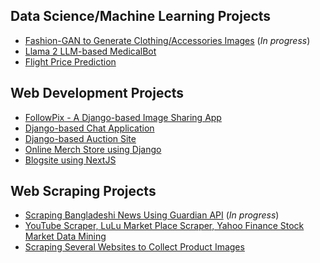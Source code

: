 ## Data Science/Machine Learning Projects
- [Fashion-GAN to Generate Clothing/Accessories Images](https://github.com/rukshar69/ML-fashion-mnist-GAN) (*In progress*)
- [Llama 2 LLM-based MedicalBot](https://github.com/rukshar69/NLP-LLM-MedicalBot)
- [Flight Price Prediction](https://github.com/rukshar69/Flight-Price-Prediction)

## Web Development Projects
- [FollowPix - A Django-based Image Sharing App](https://github.com/rukshar69/FollowPix)
- [Django-based Chat Application](https://github.com/rukshar69/Django-Chat)
- [Django-based Auction Site](https://github.com/rukshar69/Auction-Site)
- [Online Merch Store using Django](https://github.com/rukshar69/online-market-place-django)
- [Blogsite using NextJS](https://github.com/rukshar69/NextJS-Programming-Blog)

## Web Scraping Projects
- [Scraping Bangladeshi News Using Guardian API](https://github.com/rukshar69/Scraping-Guardian) (*In progress*)
- [YouTube Scraper, LuLu Market Place Scraper, Yahoo Finance Stock Market Data Mining](https://github.com/rukshar69/Web-Scraping)
- [Scraping Several Websites to Collect Product Images](https://github.com/rukshar69/Web-Scraping-Image-Scraping)
